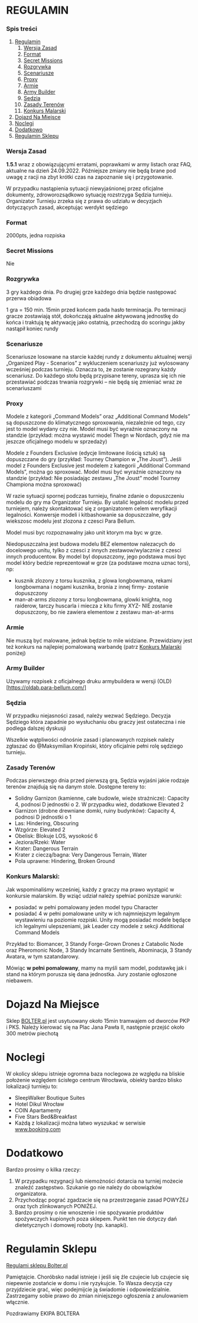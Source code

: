 # REGULAMIN

### Spis treści
1. [Regulamin](#regulamin)
   1. [Wersja Zasad](#wersja-zasad)
   1. [Format](#format)
   1. [Secret Missions](#secret-missions)
   1. [Rozgrywka](#rozgrywka)
   1. [Scenariusze](#scenariusze)
   1. [Proxy](#proxy)
   1. [Armie](#armie)
   1. [Army Builder](#army-builder)
   1. [Sędzia](#sędzia)
   1. [Zasady Terenów](#zasady-terenów)
   1. [Konkurs Malarski](#konkurs-malarski)
1. [Dojazd Na Miejsce](#dojazd-na-miejsce)
1. [Noclegi](#noclegi)
1. [Dodatkowo](#dodatkowo)
1. [Regulamin Sklepu](#regulamin-sklepu)

### Wersja Zasad
**1.5.1** wraz z obowiązującymi erratami, poprawkami w army listach oraz FAQ, aktualne na dzień 24.09.2022. Późniejsze zmiany nie będą brane pod uwagę z racji na zbyt krótki czas na zapoznanie się i przygotowanie.

W przypadku nastąpienia sytuacji niewyjaśnionej przez oficjalne dokumenty, zdroworozsądkowo sytuację rozstrzyga Sędzia turnieju. Organizator Turnieju zrzeka się z prawa do udziału w decyzjach dotyczących zasad, akceptując werdykt sędziego

### Format
2000pts, jedna rozpiska

### Secret Missions
Nie

### Rozgrywka
3 gry każdego dnia. Po drugiej grze każdego dnia będzie następować przerwa obiadowa

1 gra = 150 min. 15min przed końcem pada hasło terminacja. Po terminacji gracze zostawiają stół, dokończają aktualne aktywowaną jednostkę do końca i traktują tę aktywację jako ostatnią, przechodzą do scoringu jakby nastąpił koniec rundy


### Scenariusze
Scenariusze losowane na starcie każdej rundy z dokumentu aktualnej wersji „Organized Play - Scenarios” z wykluczeniem scenariuszy już wylosowany wcześniej podczas turnieju. Oznacza to, że zostanie rozegrany każdy scenariusz. Do każdego stołu będą przypisane tereny, uprasza się ich nie przestawiać podczas trwania rozgrywki – nie będą się zmieniać wraz ze scenariuszami

### Proxy
Modele z kategorii „Command Models” oraz „Additional Command Models” są dopuszczone do klimatycznego sproxowania, niezależnie od tego, czy jest to model wydany czy nie. Model musi być wyraźnie oznaczony na standzie (przykład: można wystawić model Thegn w Nordach, gdyż nie ma jeszcze oficjalnego modelu w sprzedaży) 

Modele z Founders Exclusive (edycje limitowane ilością sztuk) są dopuszczane do gry (przykład: Tourney Champion w „The Joust”). Jeśli model z Founders Exclusive jest modelem z kategorii „Additional Command Models”, można go sproxować. Model musi być wyraźnie oznaczony na standzie (przykład: Nie posiadając zestawu „The Joust” model Tourney Championa można sproxować) 

W razie sytuacji spornej podczas turnieju, finalne zdanie o dopuszczeniu modelu do gry ma Organizator Turnieju. By ustalić legalność modelu przed turniejem, należy skontaktować się z organizatorem celem weryfikacji legalności.  Konwersje modeli i kitbashowanie sa dopuszczalne, gdy wiekszosc modelu jest zlozona z czesci Para Bellum. 

Model musi byc rozpoznawalny jako unit ktorym ma byc w grze. 

Niedopuszczalna jest budowa modelu BEZ elementow nalezacych do docelowego unitu, tylko z czesci z innych zestawow/wylacznie z czesci innych producentow. By model byl dopuszczony, jego podstawa musi byc model który bedzie reprezentował w grze (za podstawe mozna uznac tors), np: 
 - kusznik zlozony z torsu kusznika, z glowa longbowmana, rekami longbowmana i nogami kusznika, bronia z innej firmy- zostanie dopuszczony 
 - man-at-arms zlozony z torsu longbowmana, glowki knighta, nog raiderow, tarczy huscarla i miecza z kitu firmy XYZ- NIE zostanie dopuszczony, bo nie zawiera elementow z zestawu man-at-arms

### Armie
Nie muszą być malowane, jednak będzie to mile widziane. Przewidziany jest też konkurs na najlepiej pomalowaną warbandę (patrz [Konkurs Malarski](#konkurs-malarski) poniżej)

### Army Builder
Używamy rozpisek z oficjalnego druku armybuildera w wersji (OLD)[https://oldab.para-bellum.com/]

### Sędzia
W przypadku niejasności zasad, należy wezwać Sędziego. Decyzja Sędziego która zapadnie po wysłuchaniu obu graczy jest ostateczna i nie podlega dalszej dyskusji

Wszelkie wątpliwości odnośnie zasad i planowanych rozpisek należy zgłaszać do @Maksymilian Kropiński, który oficjalnie pełni rolę sędziego turnieju.

### Zasady Terenów
Podczas pierwszego dnia przed pierwszą grą, Sędzia wyjaśni jakie rodzaje terenów znajdują się na danym stole. Dostępne tereny to:
 - Solidny Garnizon (kamienne, całe budowle, wieże strażnicze): Capacity 4, podnosi D jednostki o 2. W przypadku wież, dodatkowe Elevated 2
 - Garnizon (drobne drewniane domki, ruiny budynków): Capacity 4, podnosi D jednostki o 1
 - Las: Hindering, Obscuring
 - Wzgórze: Elevated 2
 - Obelisk: Blokuje LOS, wysokość 6
 - Jeziora/Rzeki: Water
 - Krater: Dangerous Terrain
 - Krater z cieczą/bagna: Very Dangerous Terrain, Water
 - Pola uprawne: Hindering, Broken Ground

### Konkurs Malarski:
Jak wspominaliśmy wcześniej, każdy z graczy ma prawo wystąpić w konkursie malarskim. By wziąć udział należy spełniać poniższe warunki:
- posiadać w pełni pomalowany jeden model typu Character
- posiadać 4 w pełni pomalowane unity w ich najmniejszym legalnym wystawieniu na poziomie rozpiski. Unity mogą posiadać modele będące ich legalnymi ulepszeniami, jak Leader czy modele z sekcji Additional Command Models

Przykład to: Biomancer, 3 Standy Forge-Grown Drones z Catabolic Node oraz Pheromonic Node, 3 Standy Incarnate Sentinels, Abominacja, 3 Standy Avatara, w tym szatandarowy.

Mówiąc **w pełni pomalowany**, mamy na myśli sam model, podstawkę jak i stand na którym porusza się dana jednostka.
Jury zostanie ogłoszone niebawem.

# Dojazd Na Miejsce
Sklep [BOLTER.pl](http://bolter.pl) jest usytuowany około 15min tramwajem od dworców PKP i PKS. Należy kierować się na Plac Jana Pawła II, następnie przejść około 300 metrów piechotą

# Noclegi
W okolicy sklepu istnieje ogromna baza noclegowa ze względu na bliskie położenie względem ścisłego centrum Wrocławia, obiekty bardzo blisko lokalizacji turnieju to:
 - SleepWalker Boutique Suites
 - Hotel Dikul Wrocław
 - COIN Apartamenty
 - Five Stars Bed&Breakfast
 - Każdą z lokalizacji można łatwo wyszukać w serwisie www.booking.com

# Dodatkowo
Bardzo prosimy o kilka rzeczy:
1. W przypadku rezygnacji lub niemożności dotarcia na turniej możecie znaleźć zastępstwo. Szukanie go nie należy do obowiązków organizatora.
2. Przychodząc pograć zgadzacie się na przestrzeganie zasad POWYŻEJ oraz tych zlinkowanych PONIŻEJ.
3. Bardzo prosimy o nie wnoszenie i nie spożywanie produktów spożywczych kupionych poza sklepem. Punkt ten nie dotyczy dań dietetycznych i domowej roboty (np. kanapki).

# Regulamin Sklepu
[Regulami sklepu Bolter.pl](https://www.facebook.com/bolter.sklep/posts/4927919763989889)

Pamiętajcie. Choróbsko nadal istnieje i jeśli się źle czujecie lub czujecie się niepewnie zostańcie w domu i nie ryzykujcie. To Wasza decyzja czy przyjdziecie grać, więc podejmijcie ją świadomie i odpowiedzialnie.
Zastrzegamy sobie prawo do zmian niniejszego ogłoszenia z anulowaniem włącznie.

Pozdrawiamy
EKIPA BOLTERA
